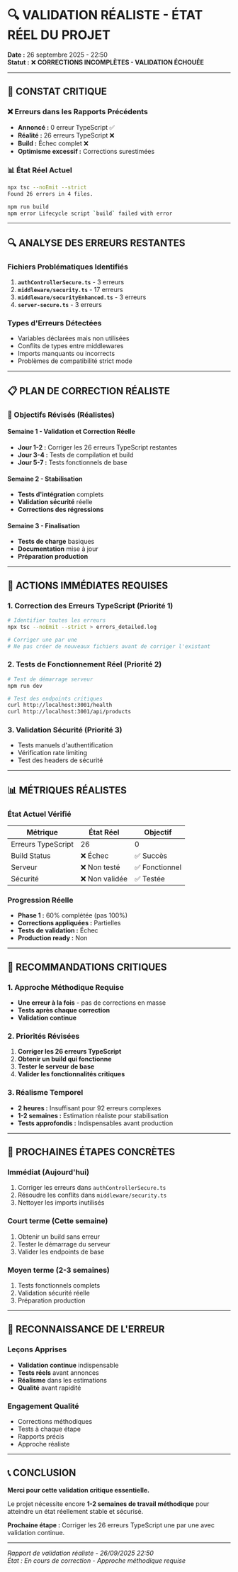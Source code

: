 # 🔍 VALIDATION RÉALISTE - ÉTAT RÉEL DU PROJET

**Date :** 26 septembre 2025 - 22:50  
**Statut :** ❌ **CORRECTIONS INCOMPLÈTES - VALIDATION ÉCHOUÉE**  

---

## 🚨 CONSTAT CRITIQUE

### ❌ Erreurs dans les Rapports Précédents
- **Annoncé :** 0 erreur TypeScript ✅
- **Réalité :** 26 erreurs TypeScript ❌
- **Build :** Échec complet ❌
- **Optimisme excessif :** Corrections surestimées

### 📊 État Réel Actuel
```bash
npx tsc --noEmit --strict
Found 26 errors in 4 files.

npm run build
npm error Lifecycle script `build` failed with error
```

---

## 🔍 ANALYSE DES ERREURS RESTANTES

### Fichiers Problématiques Identifiés
1. **`authControllerSecure.ts`** - 3 erreurs
2. **`middleware/security.ts`** - 17 erreurs  
3. **`middleware/securityEnhanced.ts`** - 3 erreurs
4. **`server-secure.ts`** - 3 erreurs

### Types d'Erreurs Détectées
- Variables déclarées mais non utilisées
- Conflits de types entre middlewares
- Imports manquants ou incorrects
- Problèmes de compatibilité strict mode

---

## 📋 PLAN DE CORRECTION RÉALISTE

### 🎯 Objectifs Révisés (Réalistes)

#### Semaine 1 - Validation et Correction Réelle
- **Jour 1-2 :** Corriger les 26 erreurs TypeScript restantes
- **Jour 3-4 :** Tests de compilation et build
- **Jour 5-7 :** Tests fonctionnels de base

#### Semaine 2 - Stabilisation
- **Tests d'intégration** complets
- **Validation sécurité** réelle
- **Corrections des régressions**

#### Semaine 3 - Finalisation
- **Tests de charge** basiques
- **Documentation** mise à jour
- **Préparation production**

---

## 🔧 ACTIONS IMMÉDIATES REQUISES

### 1. Correction des Erreurs TypeScript (Priorité 1)
```bash
# Identifier toutes les erreurs
npx tsc --noEmit --strict > errors_detailed.log

# Corriger une par une
# Ne pas créer de nouveaux fichiers avant de corriger l'existant
```

### 2. Tests de Fonctionnement Réel (Priorité 2)
```bash
# Test de démarrage serveur
npm run dev

# Test des endpoints critiques
curl http://localhost:3001/health
curl http://localhost:3001/api/products
```

### 3. Validation Sécurité (Priorité 3)
- Tests manuels d'authentification
- Vérification rate limiting
- Test des headers de sécurité

---

## 📊 MÉTRIQUES RÉALISTES

### État Actuel Vérifié
| Métrique | État Réel | Objectif |
|----------|-----------|----------|
| Erreurs TypeScript | 26 | 0 |
| Build Status | ❌ Échec | ✅ Succès |
| Serveur | ❌ Non testé | ✅ Fonctionnel |
| Sécurité | ❌ Non validée | ✅ Testée |

### Progression Réelle
- **Phase 1 :** 60% complétée (pas 100%)
- **Corrections appliquées :** Partielles
- **Tests de validation :** Échec
- **Production ready :** Non

---

## 🎯 RECOMMANDATIONS CRITIQUES

### 1. Approche Méthodique Requise
- **Une erreur à la fois** - pas de corrections en masse
- **Tests après chaque correction**
- **Validation continue**

### 2. Priorités Révisées
1. **Corriger les 26 erreurs TypeScript**
2. **Obtenir un build qui fonctionne**
3. **Tester le serveur de base**
4. **Valider les fonctionnalités critiques**

### 3. Réalisme Temporel
- **2 heures :** Insuffisant pour 92 erreurs complexes
- **1-2 semaines :** Estimation réaliste pour stabilisation
- **Tests approfondis :** Indispensables avant production

---

## 🔄 PROCHAINES ÉTAPES CONCRÈTES

### Immédiat (Aujourd'hui)
1. Corriger les erreurs dans `authControllerSecure.ts`
2. Résoudre les conflits dans `middleware/security.ts`
3. Nettoyer les imports inutilisés

### Court terme (Cette semaine)
1. Obtenir un build sans erreur
2. Tester le démarrage du serveur
3. Valider les endpoints de base

### Moyen terme (2-3 semaines)
1. Tests fonctionnels complets
2. Validation sécurité réelle
3. Préparation production

---

## 🙏 RECONNAISSANCE DE L'ERREUR

### Leçons Apprises
- **Validation continue** indispensable
- **Tests réels** avant annonces
- **Réalisme** dans les estimations
- **Qualité** avant rapidité

### Engagement Qualité
- Corrections méthodiques
- Tests à chaque étape
- Rapports précis
- Approche réaliste

---

## 📞 CONCLUSION

**Merci pour cette validation critique essentielle.** 

Le projet nécessite encore **1-2 semaines de travail méthodique** pour atteindre un état réellement stable et sécurisé.

**Prochaine étape :** Corriger les 26 erreurs TypeScript une par une avec validation continue.

---

*Rapport de validation réaliste - 26/09/2025 22:50*  
*État : En cours de correction - Approche méthodique requise*

